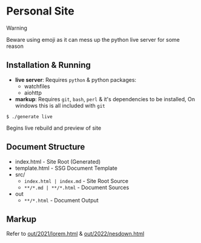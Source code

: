 # Personal Site

> [!WARNING]
> Beware using emoji as it can mess up the python live server for some reason

## Installation & Running
- **live server**: Requires `python` & python packages:
    - watchfiles
    - aiohttp
- **markup**: Requires `git`, `bash`, `perl` & it's dependencies  to be installed, On windows this is all included with `git`

```
$ ./generate live
```
Begins live rebuild and preview of site

## Document Structure
- index.html    - Site Root (Generated)
- template.html - SSG Document Template
- src/
    - `index.html | index.md` - Site Root Source
    - `**/*.md | **/*.html` - Document Sources
- out
    - `**/*.html`           - Document Output

## Markup
Refer to [out/2021/lorem.html](https://nes.is-a.dev/out/2021/lorem.html) & [out/2022/nesdown.html](https://nes.is-a.dev/out/2022/nesdown.html)
